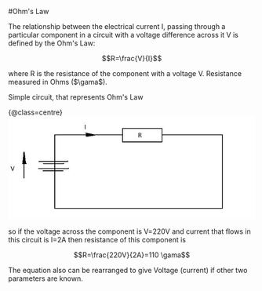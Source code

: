 #Ohm's Law

The relationship between the electrical current I, passing through a particular 
component in a circuit with a voltage difference across it V is defined by the Ohm's Law:

$$R=\frac{V}{I}$$

where R is the resistance of the component with a voltage V. Resistance measured in Ohms ($\gama$).

Simple circuit, that represents Ohm's Law

{@class=centre}
![Ohm's Law](../resources/ohm.jpg)

so if the voltage across the component is V=220V and current that flows in this circuit 
is I=2A then resistance of this component is 

$$R=\frac{220V}{2A}=110 \gama$$

The equation also can be rearranged to give Voltage (current) if other two parameters are known.
 
